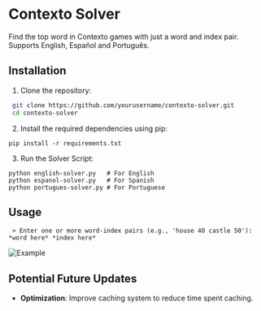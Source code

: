 # Contexto Solver

Find the top word in Contexto games with just a word and index pair.
Supports English, Español and Português.

## Installation

1. Clone the repository:
  ```bash
   git clone https://github.com/yourusername/contexto-solver.git
   cd contexto-solver
  ```

2. Install the required dependencies using pip:
  ```
  pip install -r requirements.txt
  ```

3. Run the Solver Script:
  ```
  python english-solver.py   # For English
  python espanol-solver.py   # For Spanish
  python portugues-solver.py # For Portuguese
  ```

## Usage

```
 > Enter one or more word-index pairs (e.g., 'house 40 castle 50'): *word here* *index here*
```
![Example](https://github.com/user-attachments/assets/972f0448-38be-45a6-91bb-e85941d58821)

## Potential Future Updates

- **Optimization**: Improve caching system to reduce time spent caching.
